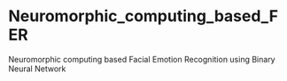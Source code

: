 # Neuromorphic_computing_based_FER
Neuromorphic computing based Facial Emotion Recognition using Binary Neural Network
